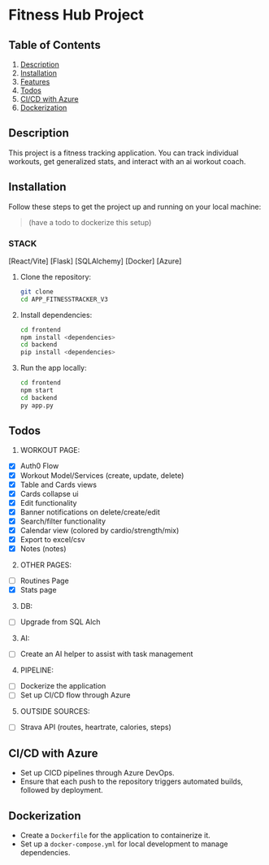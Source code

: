 # Fitness Hub Project

## Table of Contents
1. [Description](#description)
2. [Installation](#installation)
3. [Features](#features)
4. [Todos](#todos)
5. [CI/CD with Azure](#cicd-with-azure)
6. [Dockerization](#dockerization)

## Description
This project is a fitness tracking application. You can track individual workouts, get generalized stats, and interact with an ai workout coach.

## Installation
Follow these steps to get the project up and running on your local machine:
> (have a todo to dockerize this setup)

### STACK
[React/Vite]
[Flask] [SQLAlchemy]
[Docker]
[Azure]

1. Clone the repository:
    ```bash
    git clone
    cd APP_FITNESSTRACKER_V3
    ```

2. Install dependencies:
    ```bash
    cd frontend
    npm install <dependencies>
    cd backend
    pip install <dependencies>
    ```

3. Run the app locally:
    ```bash
    cd frontend
    npm start
    cd backend
    py app.py
    ```

## Todos
1. WORKOUT PAGE:
- [x] Auth0 Flow
- [x] Workout Model/Services (create, update, delete)
- [x] Table and Cards views
- [x] Cards collapse ui
- [x] Edit functionality
- [x] Banner notifications on delete/create/edit
- [x] Search/filter functionality
- [x] Calendar view (colored by cardio/strength/mix)
- [x] Export to excel/csv
- [x] Notes (notes)
2. OTHER PAGES:
- [ ] Routines Page
- [x] Stats page
3. DB:
- [ ] Upgrade from SQL Alch
3. AI:
- [ ] Create an AI helper to assist with task management
4. PIPELINE:
- [ ] Dockerize the application
- [ ] Set up CI/CD flow through Azure
5. OUTSIDE SOURCES:
- [ ] Strava API (routes, heartrate, calories, steps)

## CI/CD with Azure
- Set up CICD pipelines through Azure DevOps.
- Ensure that each push to the repository triggers automated builds, followed by deployment.

## Dockerization
- Create a `Dockerfile` for the application to containerize it.
- Set up a `docker-compose.yml` for local development to manage dependencies.
